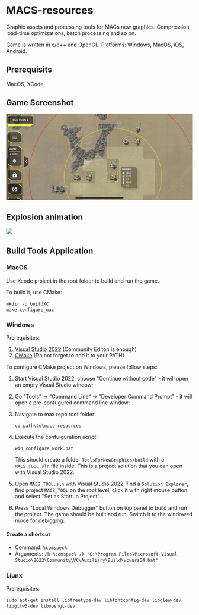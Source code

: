 # MACS-resources

Graphic assets and processing tools for MACs new graphics. Compression, load-time optimizations, batch processing and so on. 

Game is written in c/c++ and OpenGL. Platforms: Windows, MacOS, iOS, Android.

## Prerequisits
MacOS, XCode

## Game Screenshot
![](together_image.jpg)

## Explosion animation
![](together_video.gif)

## Build Tools Application

### MacOS

Use Xcode project in the root folder to build and run the game.

To build it, use CMake:

```shell
mkdir -p buildXC
make configure_mac
```

### Windows

Prerequisites:

1. [Visual Studio 2022](https://visualstudio.microsoft.com/vs/) (Community Editon is enough)
1. [CMake](https://cmake.org/download/) (Do not forget to add it to your PATH)

To configure CMake project on Windows, please follow steps:

1. Start Visual Studio 2022, choose "Continue without code" - it will open an empty Visual Studio window;
1. Go "Tools" -> "Command Line" -> "Developer Command Prompt" - it will open a pre-confugured command line window;
1. Navigate to max repo root folder:
 
   ```shell
   cd path\to\macs-resources
   ```

1. Execute the confuiguration script:

    ```shell
    win_configure_work.bat
    ```

    This should create a folder `ToolsForNewGraphics/build` with a `MACS_TOOL.sln` file inside. This is a project solution that you can open with
    Visual Studio 2022.
1. Open `MACS_TOOL.sln` with Visual Studio 2022, find a `Solution Explorer`, find project `MACS_TOOL` on the
   root level, click it with right mouse button and select "Set as Startup Project".
1. Press "Local Windows Debugger" button on top panel to build and run the project. The game should
   be built and run. Switch it to the windowed mode for debigging.

#### Create a shortcut

- Command: `%comspec%`
- Arguments: `/k %comspec% /k "C:\Program Files\Microsoft Visual Studio\2022\Community\VC\Auxiliary\Build\vcvars64.bat"`

### Liunx

Prerequisites:

```shell
sudo apt-get install libfreetype-dev libfontconfig-dev libglew-dev libglfw3-dev libopengl-dev
```
